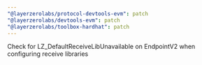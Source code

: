 ```yaml
---
"@layerzerolabs/protocol-devtools-evm": patch
"@layerzerolabs/devtools-evm": patch
"@layerzerolabs/toolbox-hardhat": patch
---
```


Check for LZ_DefaultReceiveLibUnavailable on EndpointV2 when configuring receive libraries
